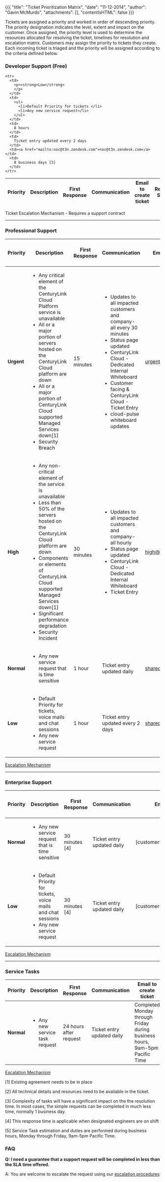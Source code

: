 {{{
  "title": "Ticket Prioritization Matrix",
  "date": "11-12-2014",
  "author": "Gavin McMurdo",
  "attachments": [],
  "contentIsHTML": false
}}}

Tickets are assigned a priority and worked in order of descending priority. The priority designation indicates the level, extent and impact on the customer. Once assigned, the priority level is used to determine the resources allocated for resolving the ticket, timelines for resolution and escalation matrix. Customers may assign the priority to tickets they create.  Each incoming ticket is triaged and the priority will be assigned according to the criteria defined below.</p>

### Developer Support (Free)

<table class="table table--large permission-matrix">
<thead><tr class="section-header">
            <th>Priority</th>
            <th>Description</th>
            <th>First Response</th>
            <th>Communication</th>
            <th>Email to create ticket</th>
            <th>Target Restoration SLA Time [2]</th>
        </tr>
    </thead>
  <tbody>

    <tr>
      <td>
        <p><strong>Low</strong>
        </p>
      </td>
      <td>
        <ul>
          <li>Default Priority for tickets </li>
          <li>Any new service request</li>
        </ul>
      </td>
      <td>
        8 hours
      </td>
      <td>
        Ticket entry updated every 2 days
      </td>
      <td><a href="mailto:noc@t3n.zendesk.com">noc@t3n.zendesk.com</a></td>
      <td>
        8 business days [3]
      </td>
    </tr>
  </tbody>
</table>


Ticket Escalation Mechanism - Requires a support contract

------------

### Professional Support

<table class="table table--large permission-matrix">
<thead><tr class="section-header">
          <th>Priority</th>
          <th>Description</th>
          <th>First Response</th>
          <th>Communication</th>
          <th>Email to create ticket</th>
          <th>Target Restoration SLA Time [2]</th>
      </tr>
  </thead>
    <tbody>
      <tr>
        <td>
          <strong>Urgent</strong>
        </td>
        <td>
          <ul>
            <li>Any critical element of the CenturyLink Cloud Platform service is unavailable</li>
            <li>All or a major portion of servers hosted on the CenturyLink Cloud platform are down</li>
            <li>All or a major portion of CenturyLink Cloud supported Managed Services down[1]</li>
            <li>Security Breach</li>
          </ul>
        </td>
        <td>
          15 minutes
        </td>
        <td>
          <ul>
            <li>Updates to all impacted customers and company-all every 30 minutes</li>
            <li>Status page updated</li>
            <li>CenturyLink Cloud - Dedicated Internal Whiteboard</li>
            <li>Customer facing &amp; CenturyLink Cloud - Ticket Entry</li>
            <li>cloud-pulse whiteboard updates</li>
          </ul>
        </td>
        <td>
          <a href="mailto:urgent@t3n.zendesk.com">urgent@t3n.zendesk.com</a>
        </td>
        <td>
          4 hours
        </td>
      </tr>
      <tr>
        <td>
          <p><strong>High</strong>
          </p>
        </td>
        <td>
          <ul>
            <li>Any non-critical element of the service is unavailable</li>
            <li>Less than 50% of the servers hosted on the CenturyLink Cloud platform are down</li>
            <li>Components or elements of CenturyLink Cloud supported Managed Services down[1]</li>
            <li>Significant performance degradation</li>
            <li>Security Incident</li>
          </ul>
        </td>
        <td>
          30 minutes
        </td>
        <td>
          <ul>
            <li>Updates to all impacted customers and company-all hourly</li>
            <li>Status page updated</li>
            <li>CenturyLink Cloud - Dedicated Internal Whiteboard</li>
            <li>Ticket Entry</li>
          </ul>
        </td>
        <td>
          <a href="mailto:high@t3n.zendesk.com">high@t3n.zendesk.com</a>
        </td>
        <td>
          8 hours
        </td>
      </tr>
      <tr>
        <td>
          <strong>Normal</strong>
        </td>
        <td>
          <ul>
          <li>Any new service request that is time sensitive</li>
          </yl>
        </td>
        <td>
          1 hour
        </td>
        <td>
          Ticket entry updated daily
        </td>
        <td>
            <a href="mailto:shared_n@t3n.zendesk.com">shared_n@t3n.zendesk.com</a>
        </td>
        <td>
          5 business days [3]
        </td>
      </tr>
      <tr>
        <td>
          <strong>Low</strong>
        </td>
        <td>
          <ul>
            <li>Default Priority for tickets, voice mails and chat sessions </li>
            <li>Any new service request</li>
          </ul>
        </td>
        <td>
          1 hour
        </td>
        <td>
          Ticket entry updated every 2 days
        </td>
        <td>
        <a href="mailto:shared_l@t3n.zendesk.com">shared_l@t3n.zendesk.com</a>
        </td>
        <td>
          8 business days [3]
        </td>
      </tr>
    </tbody>
  </table>

[Escalation Mechanism](how-do-i-escalate-a-ticket.md)

---------------

### Enterprise Support

<table class="table table--large permission-matrix">
<thead><tr class="section-header">
        <th>Priority</th>
        <th>Description</th>
        <th>First Response</th>
        <th>Communication</th>
        <th>Email to create ticket</th>
        <th>Target Restoration SLA Time [2]</th>
    </tr>
</thead>
<tbody>

<tr>
<td>
  <p><strong>Normal</strong>
  </p>
</td>
<td>
  <ul>
    <li>Any new service request that is time sensitive </li>
  </ul>
</td>
<td>
  30 minutes [4]
</td>
<td>
  Ticket entry updated daily
</td>
<td>
  [customerspecific]@t3n.zendesk.com
</td>
<td>
  1 business day [3]
</td>
</tr>
<tr>
<td>
  <p><strong>Low</strong>
  </p>
</td>
<td>
  <ul>
    <li>Default Priority for tickets, voice mails and chat sessions </li>
    <li>Any new service request</li>
  </ul>
</td>
<td>
  30 minutes [4]
</td>
<td>
  Ticket entry updated daily
</td>
<td>
  [customerspecific]@t3n.zendesk.com
</td>
<td>
  1 business day [3]
</td>
</tr>
</tbody>
</table>

[Escalation Mechanism](how-do-i-escalate-a-ticket.md)

-----------------------

### Service Tasks

<table class="table table--large permission-matrix">
<thead><tr class="section-header">
        <th>Priority</th>
        <th>Description</th>
        <th>First Response</th>
        <th>Communication</th>
        <th>Email to create ticket</th>
        <th>Target Restoration SLA Time [2]</th>
    </tr>
</thead>
<tbody>

  <tr>
    <td>
      <p><strong>Normal</strong>
      </p>
    </td>
    <td>
      <ul>
        <li>Any new service task request</li>
      </ul>
    </td>
    <td>
      24 hours after request
    </td>
    <td>
      Ticket entry updated daily
    </td>
    <td>
      Completed Monday through Friday during business hours, 9am-5pm Pacific Time
    </td>
    <td>
        <a href="mailto:servicetasks@t3n.zendesk.com">servicetasks@t3n.zendesk.com</a>
    </td>
  </tr>
</tbody>
</table>

[Escalation Mechanism](how-do-i-escalate-a-ticket.md)

[1] Existing agreement needs to be in place

[2] All technical details and resources need to be available in the ticket.

[3] Complexity of tasks will have a significant impact on the the resolution time. In most cases, the simple requests can be completed in much less time, normally 1 business day.

[4] This response time is applicable when designated engineers are on shift

[5] Service Task estimation and duties are performed during business hours, Monday through Friday, 9am-5pm Pacific Time.


### FAQ

**Q: I need a guarantee that a support request will be completed in less than the SLA time offered.**

A: You are welcome to escalate the request using our [escalation procedures](how-do-i-escalate-a-ticket.md)
